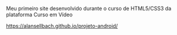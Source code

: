 Meu primeiro site desenvolvido durante o curso de HTML5/CSS3 da plataforma Curso em Vídeo 

https://alansellbach.github.io/projeto-android/
